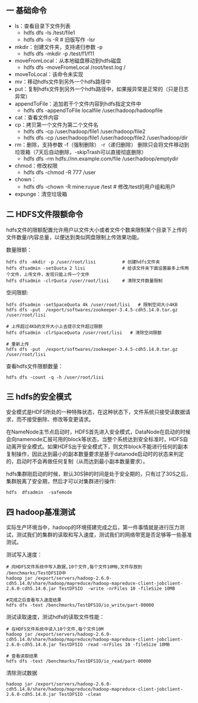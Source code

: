 ## 一 基础命令

- ls：查看目录下文件列表
  - hdfs dfs -ls /test/file1
  - hdfs dfs -ls -R             # 旧版写作 -lsr
- mkdir：创建文件夹，支持递归参数 -p
  - hdfs dfs -mkdir -p /test/f1/f11
- moveFromLocal：从本地磁盘移动到hdfs磁盘
  - hdfs dfs -moveFromeLocal /root/test.log /
- moveToLocal：该命令未实现
- mv：移动hdfs文件到另外一个hdfs路径中
- put：复制hdfs文件到另外一个hdfs路径中，如果报异常是正常的（只是日志异常）
- appendToFile：追加若干个文件内容到hdfs指定文件中
  - hdfs dfs -appendToFile localfile /user/hadoop/hadoopfile
- cat：查看文件内容
- cp：拷贝第一个文件为第二个文件名
  - hdfs dfs -cp /user/hadoop/file1 /user/hadoop/file2
  - hdfs dfs -cp /user/hadoop/file1 /user/hadoop/file2 /user/hadoop/dir
- rm：删除，支持参数 -f（强制删除） -r（递归删除） 删除只会将文件移动到垃圾箱（7天后自动删除，-skipTrash可以直接彻底删除）
  - hdfs dfs -rm hdfs://nn.example.com/file /user/hadoop/emptydir
- chmod：修改权限
  - hdfs dfs -chmod -R 777 /user
- chown：
  - hdfs dfs -chown -R mine:ruyue /test # 修改/test的用户组和用户
- expunge：清空垃圾箱

## 二 HDFS文件限额命令

hdfs文件的限额配置允许用户以文件大小或者文件个数来限制某个目录下上传的文件数量/内容总量，以便达到类似网盘限制上传效果功能。  

数量限额：
```
hdfs dfs -mkdir -p /user/root/lisi          # 创建hdfs文件夹
hdfs dfsadmin -setQuota 2 lisi              # 给该文件夹下面设置最多上传两个文件，上传文件，发现只能上传一个文件
hdfs dfsadmin -clrQuota /user/root/lisi     # 清除文件数量限制
```

空间限额:
```
hdfs dfsadmin -setSpaceQuota 4k /user/root/lisi   # 限制空间大小4KB
hdfs dfs -put  /export/softwares/zookeeper-3.4.5-cdh5.14.0.tar.gz /user/root/lisi

# 上传超过4Kb的文件大小上去提示文件超过限额
hdfs dfsadmin -clrSpaceQuota /user/root/lisi   # 清除空间限额

# 重新上传
hdfs dfs -put  /export/softwares/zookeeper-3.4.5-cdh5.14.0.tar.gz /user/root/lisi
```

查看hdfs文件限额数量：
```
hdfs dfs -count -q -h /user/root/lisi
```

## 三 hdfs的安全模式

安全模式是HDFS所处的一种特殊状态，在这种状态下，文件系统只接受读数据请求，而不接受删除、修改等变更请求。  

在NameNode主节点启动时，HDFS首先进入安全模式，DataNode在启动的时候会向namenode汇报可用的block等状态，当整个系统达到安全标准时，HDFS自动离开安全模式。如果HDFS出于安全模式下，则文件block不能进行任何的副本复制操作，因此达到最小的副本数量要求是基于datanode启动时的状态来判定的，启动时不会再做任何复制（从而达到最小副本数量要求）。  

hdfs集群刚启动的时候，默认30S钟的时间是处于安全期的，只有过了30S之后，集群脱离了安全期，然后才可以对集群进行操作:
```
hdfs  dfsadmin  -safemode
```

## 四 hadoop基准测试

实际生产环境当中，hadoop的环境搭建完成之后，第一件事情就是进行压力测试，测试我们的集群的读取和写入速度，测试我们的网络带宽是否足够等一些基准测试。  

测试写入速度：
```
# 向HDFS文件系统中写入数据,10个文件,每个文件10MB,文件存放到
/benchmarks/TestDFSIO中
hadoop jar /export/servers/hadoop-2.6.0-cdh5.14.0/share/hadoop/mapreduce/hadoop-mapreduce-client-jobclient-2.6.0-cdh5.14.0.jar TestDFSIO  -write -nrFiles 10 -fileSize 10MB

#完成之后查看写入速度结果
hdfs dfs -text /benchmarks/TestDFSIO/io_write/part-00000
```

测试读取速度，测试hdfs的读取文件性能：
```
# 在HDFS文件系统中读入10个文件,每个文件10M
hadoop jar /export/servers/hadoop-2.6.0-cdh5.14.0/share/hadoop/mapreduce/hadoop-mapreduce-client-jobclient-2.6.0-cdh5.14.0.jar TestDFSIO -read -nrFiles 10 -fileSize 10MB

# 查看读取结果
hdfs dfs -text /benchmarks/TestDFSIO/io_read/part-00000
```

清除测试数据
```
hadoop jar /export/servers/hadoop-2.6.0-cdh5.14.0/share/hadoop/mapreduce/hadoop-mapreduce-client-jobclient-2.6.0-cdh5.14.0.jar TestDFSIO -clean
```